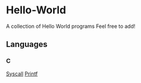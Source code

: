 # Hello-World
A collection of Hello World programs
Feel free to add!
## Languages
### C
[Syscall](github.com/shipof123/Hello-World/C/uni_hello.c)
[Printf](github.com/shipof123/Hello-World/c/printf_hello.c)
